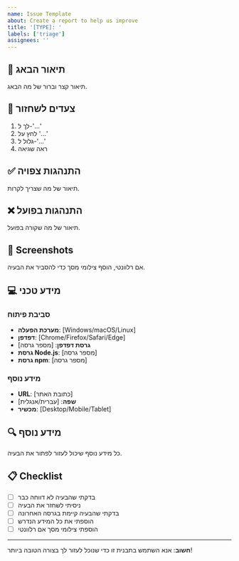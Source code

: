 ```yaml
---
name: Issue Template
about: Create a report to help us improve
title: '[TYPE]: '
labels: ['triage']
assignees: ''
---
```


## 🐛 תיאור הבאג

תיאור קצר וברור של מה הבאג.

## 🔄 צעדים לשחזור

1. לך ל-'...'
2. לחץ על '...'
3. גלול ל-'...'
4. ראה שגיאה

## ✅ התנהגות צפויה

תיאור של מה שצריך לקרות.

## ❌ התנהגות בפועל

תיאור של מה שקורה בפועל.

## 📸 Screenshots

אם רלוונטי, הוסף צילומי מסך כדי להסביר את הבעיה.

## 💻 מידע טכני

### סביבת פיתוח
- **מערכת הפעלה**: [Windows/macOS/Linux]
- **דפדפן**: [Chrome/Firefox/Safari/Edge]
- **גרסת דפדפן**: [מספר גרסה]
- **גרסת Node.js**: [מספר גרסה]
- **גרסת npm**: [מספר גרסה]

### מידע נוסף
- **URL**: [כתובת האתר]
- **שפה**: [עברית/אנגלית]
- **מכשיר**: [Desktop/Mobile/Tablet]

## 🔍 מידע נוסף

כל מידע נוסף שיכול לעזור לפתור את הבעיה.

## 📋 Checklist

- [ ] בדקתי שהבעיה לא דווחה כבר
- [ ] ניסיתי לשחזר את הבעיה
- [ ] בדקתי שהבעיה קיימת בגרסה האחרונה
- [ ] הוספתי את כל המידע הנדרש
- [ ] הוספתי צילומי מסך אם רלוונטי

---

**חשוב**: אנא השתמש בתבנית זו כדי שנוכל לעזור לך בצורה הטובה ביותר!